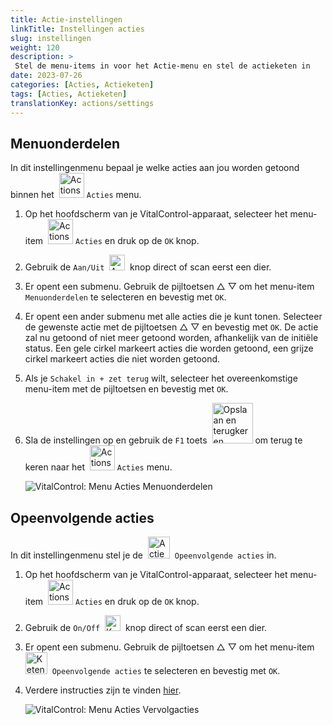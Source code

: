 ```yaml
---
title: Actie-instellingen
linkTitle: Instellingen acties
slug: instellingen
weight: 120
description: >
 Stel de menu-items in voor het Actie-menu en stel de actieketen in
date: 2023-07-26
categories: [Acties, Actieketen]
tags: [Acties, Actieketen]
translationKey: actions/settings
---
```

## Menuonderdelen

In dit instellingenmenu bepaal je welke acties aan jou worden getoond binnen het &nbsp;<img src="/icons/actions.svg" width="40" align="bottom" alt="Actions" /> `Acties` menu.

1. Op het hoofdscherm van je VitalControl-apparaat, selecteer het menu-item &nbsp;<img src="/icons/actions.svg" width="40" align="bottom" alt="Actions" /> `Acties` en druk op de `OK` knop.

2. Gebruik de `Aan/Uit` &nbsp;<img src="/icons/gear.svg" width="25" align="bottom" alt="Actieketen" />&nbsp; knop direct of scan eerst een dier.

3. Er opent een submenu. Gebruik de pijltoetsen △ ▽ om het menu-item `Menuonderdelen` te selecteren en bevestig met `OK`.

4. Er opent een ander submenu met alle acties die je kunt tonen. Selecteer de gewenste actie met de pijltoetsen △ ▽ en bevestig met `OK`. De actie zal nu getoond of niet meer getoond worden, afhankelijk van de initiële status. Een gele cirkel markeert acties die worden getoond, een grijze cirkel markeert acties die niet worden getoond.

5. Als je `Schakel in + zet terug` wilt, selecteer het overeenkomstige menu-item met de pijltoetsen en bevestig met `OK`.

6. Sla de instellingen op en gebruik de `F1` toets &nbsp;<img src="/icons/footer/save_exit.svg" width="65" align="bottom" alt="Opslaan en terugkeren" /> om terug te keren naar het &nbsp;<img src="/icons/actions.svg" width="40" align="bottom" alt="Actions" /> `Acties` menu.

    ![VitalControl: Menu Acties Menuonderdelen](../images/menu.png "Menuonderdelen")

## Opeenvolgende acties

In dit instellingenmenu stel je de &nbsp;<img src="/icons/actions/action-chain.svg" width="35" align="bottom" alt="Actieketen" />&nbsp; `Opeenvolgende acties` in.

1. Op het hoofdscherm van je VitalControl-apparaat, selecteer het menu-item &nbsp;<img src="/icons/actions.svg" width="40" align="bottom" alt="Actions" /> `Acties` en druk op de `OK` knop.

2. Gebruik de `On/Off` &nbsp;<img src="/icons/gear.svg" width="25" align="bottom" alt="Keten van acties" />&nbsp; knop direct of scan eerst een dier.

3. Er opent een submenu. Gebruik de pijltoetsen △ ▽ om het menu-item &nbsp;<img src="/icons/actions/action-chain.svg" width="35" align="bottom" alt="Keten van acties" />&nbsp; `Opeenvolgende acties` te selecteren en bevestig met `OK`.

4. Verdere instructies zijn te vinden [hier](/nl/docs/chain-of-actions/#keten-van-acties).

    ![VitalControl: Menu Acties Vervolgacties](../images/chainofactions.png "Opeenvolgende acties")
